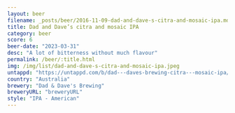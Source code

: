 ```yaml
---
layout: beer
filename: _posts/beer/2016-11-09-dad-and-dave-s-citra-and-mosaic-ipa.md
title: Dad and Dave’s citra and mosaic IPA
category: beer
score: 6
beer-date: "2023-03-31"
desc: "A lot of bitterness without much flavour"
permalink: /beer/:title.html
img: /img/list/dad-and-dave-s-citra-and-mosaic-ipa.jpeg
untappd: "https://untappd.com/b/dad---daves-brewing-citra---mosaic-ipa/2799980"
country: "Australia"
brewery: "Dad & Dave's Brewing"
breweryURL: "breweryURL"
style: "IPA - American"
---
```

